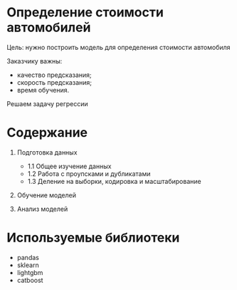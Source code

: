 # Определение стоимости автомобилей

Цель: нужно построить модель для определения стоимости автомобиля 

Заказчику важны:

- качество предсказания;
- скорость предсказания;
- время обучения.

Решаем задачу регрессии 

# Содержание

1. Подготовка данных

   - 1.1 Общее изучение данных
   - 1.2 Работа с проупсками и дубликатами
   - 1.3 Деление на выборки, кодировка и масштабирование


2. Обучение моделей
3. Анализ моделей

# Используемые библиотеки

- pandas
- sklearn
- lightgbm
- catboost